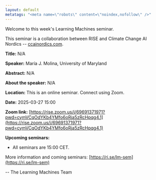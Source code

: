 ```yaml
---
layout: default
metatags: "<meta name=\"robots\" content=\"noindex,nofollow\" />"
---
```

 
Welcome to this week's Learning Machines seminar.

This seminar is a collaboration between RISE and Climate Change AI Nordics -- [ccainordics.com](https://ccainordics.com/).

**Title:** N/A

**Speaker:** María J. Molina, University of Maryland

**Abstract:** N/A

**About the speaker:** N/A

**Location:** This is an online seminar. Connect using Zoom.

**Date:** 2025-03-27 15:00

**Zoom link:** [https://rise.zoom.us/j/69691371971?pwd=cymVCqOdYKb4YMfo6oRja5zRcHpqg4.1](https://rise.zoom.us/j/69691371971?pwd=cymVCqOdYKb4YMfo6oRja5zRcHpqg4.1)

**Upcoming seminars:**

* All seminars are 15:00 CET.

More information and coming seminars: [https://ri.se/lm-sem](https://ri.se/lm-sem)

-- The Learning Machines Team

